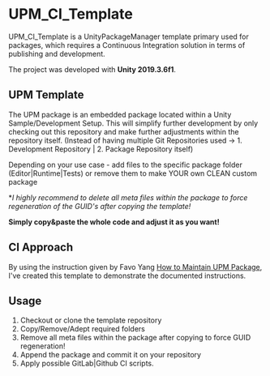 # UPM_CI_Template

UPM_CI_Template is a UnityPackageManager template primary used for packages, which requires a Continuous Integration solution in terms of publishing and development.

The project was developed with **Unity 2019.3.6f1**.

## UPM Template

The UPM package is an embedded package located within a Unity Sample/Development Setup. This will simplify further development by only checking out this repository and make further adjustments within the repository itself. (Instead of having multiple Git Repositories used -> 1. Development Repository | 2. Package Repository itself)

Depending on your use case - add files to the specific package folder (Editor|Runtime|Tests) or remove them to make YOUR own CLEAN custom package

**I highly recommend to delete all *meta files within the package to force regeneration of the GUID's after copying the template!**

**Simply copy&paste the whole code and adjust it as you want!**

## CI Approach

By using the instruction given by Favo Yang [How to Maintain UPM Package](https://medium.com/openupm/how-to-maintain-upm-package-part-1-7b4daf88d4c4), I've created this template to demonstrate the documented instructions.

## Usage

1. Checkout or clone the template repository
2. Copy/Remove/Adept required folders
3. Remove all meta files within the package after copying to force GUID regeneration!
4. Append the package and commit it on your repository
5. Apply possible GitLab|Github CI scripts.
